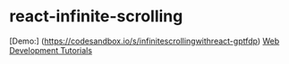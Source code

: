 # react-infinite-scrolling
[Demo:] (https://codesandbox.io/s/infinitescrollingwithreact-gptfdp)
[Web Development Tutorials](https://alirezasaremi.com/tutorials/) 

